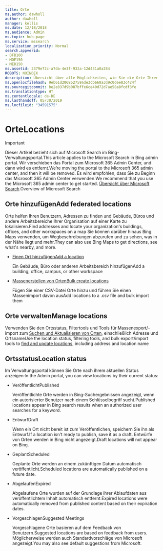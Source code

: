 ```yaml
---
title: Orte
ms.author: dawholl
author: dawholl
manager: kellis
ms.date: 12/18/2018
ms.audience: Admin
ms.topic: hub-page
ms.service: mssearch
localization_priority: Normal
search.appverid:
- BFB160
- MOE150
- MED150
ms.assetid: 2379e72c-a7da-4e3f-932a-12d431a0a284
ROBOTS: NOINDEX
description: Übersicht über alle Möglichkeiten, wie Sie die Orte Ihrer Organisation in Microsoft Search-Arbeitsergebnisse einfügen können
ms.openlocfilehash: 9eb61d206852759ade3cb668a3d9c0dee83c424f
ms.sourcegitcommit: be2e837d9b087bffe6ce40d72d7ae58a8fcdf3fe
ms.translationtype: HT
ms.contentlocale: de-DE
ms.lasthandoff: 05/30/2019
ms.locfileid: "34591575"
---
```

# <a name="locations"></a><span data-ttu-id="cd889-103">Orte</span><span class="sxs-lookup"><span data-stu-id="cd889-103">Locations</span></span>

> [!IMPORTANT]
> <span data-ttu-id="cd889-104">Dieser Artikel bezieht sich auf Microsoft Search im Bing-Verwaltungsportal.</span><span class="sxs-lookup"><span data-stu-id="cd889-104">This article applies to the Microsoft Search in Bing admin portal.</span></span> <span data-ttu-id="cd889-105">Wir verschieben das Portal zum Microsoft 365 Admin Center, und dann wird es entfernt.</span><span class="sxs-lookup"><span data-stu-id="cd889-105">We’re moving the portal to the Microsoft 365 admin center, and then it will be removed.</span></span> <span data-ttu-id="cd889-106">Es wird empfohlen, dass Sie zu Beginn das Microsoft 365 Admin Center verwenden.</span><span class="sxs-lookup"><span data-stu-id="cd889-106">We recommend that you use the Microsoft 365 admin center to get started.</span></span> <span data-ttu-id="cd889-107">[Übersicht über Microsoft Search](overview-microsoft-search.md).</span><span class="sxs-lookup"><span data-stu-id="cd889-107">Overview of Microsoft Search</span></span>
    
## <a name="add-locations"></a><span data-ttu-id="cd889-108">Orte hinzufügen</span><span class="sxs-lookup"><span data-stu-id="cd889-108">Add federated locations</span></span>

<span data-ttu-id="cd889-109">Orte helfen Ihren Benutzern, Adressen zu finden und Gebäude, Büros und andere Arbeitsbereiche Ihrer Organisation auf einer Karte zu lokalisieren.</span><span class="sxs-lookup"><span data-stu-id="cd889-109">Find addresses and locate your organization's buildings, offices, and other workspaces on a map</span></span> <span data-ttu-id="cd889-110">Sie können darüber hinaus Bing Maps verwenden, um Wegbeschreibungen abzurufen und zu sehen, was in der Nähe liegt und mehr.</span><span class="sxs-lookup"><span data-stu-id="cd889-110">They can also use Bing Maps to get directions, see what's nearby, and more.</span></span>
  
- [<span data-ttu-id="cd889-111">Einen Ort hinzufügen</span><span class="sxs-lookup"><span data-stu-id="cd889-111">Add a location</span></span>](add-a-location.md)
    
    <span data-ttu-id="cd889-112">Ein Gebäude, Büro oder anderen Arbeitsbereich hinzufügen</span><span class="sxs-lookup"><span data-stu-id="cd889-112">Add a building, office, campus, or other workspace</span></span>
    
- [<span data-ttu-id="cd889-113">Massenerstellen von Orten</span><span class="sxs-lookup"><span data-stu-id="cd889-113">Bulk create locations</span></span>](bulk-create-locations.md)
    
    <span data-ttu-id="cd889-114">Fügen Sie einer CSV-Datei Orte hinzu und führen Sie einen Massenimport davon aus</span><span class="sxs-lookup"><span data-stu-id="cd889-114">Add locations to a .csv file and bulk import them</span></span>
    
## <a name="manage-locations"></a><span data-ttu-id="cd889-115">Orte verwalten</span><span class="sxs-lookup"><span data-stu-id="cd889-115">Manage locations</span></span>

<span data-ttu-id="cd889-116">Verwenden Sie den Ortsstatus, Filtertools und Tools für Massenexport/-import zum [Suchen und Aktualisieren von Orten](manage-locations.md), einschließlich Adresse und Ortsname</span><span class="sxs-lookup"><span data-stu-id="cd889-116">Use the location status, filtering tools, and bulk export/import tools to [find and update locations](manage-locations.md), including address and location name</span></span>
  
## <a name="location-status"></a><span data-ttu-id="cd889-117">Ortsstatus</span><span class="sxs-lookup"><span data-stu-id="cd889-117">Location status</span></span>

<span data-ttu-id="cd889-118">Im Verwaltungsportal können Sie Orte nach ihrem aktuellen Status anzeigen:</span><span class="sxs-lookup"><span data-stu-id="cd889-118">In the Admin portal, you can view locations by their current status:</span></span>
  
- <span data-ttu-id="cd889-119">Veröffentlicht</span><span class="sxs-lookup"><span data-stu-id="cd889-119">Published</span></span>
    
    <span data-ttu-id="cd889-120">Veröffentlichte Orte werden in Bing-Suchergebnissen angezeigt, wenn ein autorisierter Benutzer nach einem Schlüsselbegriff sucht.</span><span class="sxs-lookup"><span data-stu-id="cd889-120">Published locations appear in Bing search results when an authorized user searches for a keyword.</span></span>
    
- <span data-ttu-id="cd889-121">Entwurf</span><span class="sxs-lookup"><span data-stu-id="cd889-121">Draft</span></span>
    
    <span data-ttu-id="cd889-122">Wenn ein Ort nicht bereit ist zum Veröffentlichen, speichern Sie ihn als Entwurf.</span><span class="sxs-lookup"><span data-stu-id="cd889-122">If a location isn't ready to publish, save it as a draft.</span></span> <span data-ttu-id="cd889-123">Entwürfe von Orten werden in Bing nicht angezeigt.</span><span class="sxs-lookup"><span data-stu-id="cd889-123">Draft locations will not appear on Bing.</span></span>
    
- <span data-ttu-id="cd889-124">Geplant</span><span class="sxs-lookup"><span data-stu-id="cd889-124">Scheduled</span></span>
    
    <span data-ttu-id="cd889-125">Geplante Orte werden an einem zukünftigen Datum automatisch veröffentlicht.</span><span class="sxs-lookup"><span data-stu-id="cd889-125">Scheduled locations are automatically published on a future date.</span></span>
    
- <span data-ttu-id="cd889-126">Abgelaufen</span><span class="sxs-lookup"><span data-stu-id="cd889-126">Expired</span></span>
    
    <span data-ttu-id="cd889-127">Abgelaufene Orte wurden auf der Grundlage ihrer Ablaufdaten aus veröffentlichtem Inhalt automatisch entfernt.</span><span class="sxs-lookup"><span data-stu-id="cd889-127">Expired locations were automatically removed from published content based on their expiration dates.</span></span>
    
- <span data-ttu-id="cd889-128">Vorgeschlagen</span><span class="sxs-lookup"><span data-stu-id="cd889-128">Suggested Meetings</span></span>
    
    <span data-ttu-id="cd889-129">Vorgeschlagene Orte basieren auf dem Feedback von Benutzern.</span><span class="sxs-lookup"><span data-stu-id="cd889-129">Suggested locations are based on feedback from users.</span></span> <span data-ttu-id="cd889-130">Möglicherweise werden auch Standardvorschläge von Microsoft angezeigt.</span><span class="sxs-lookup"><span data-stu-id="cd889-130">You may also see default suggestions from Microsoft.</span></span>

  

